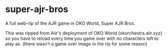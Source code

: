 # super-ajr-bros

A full web-rip of the AJR game in OKO World, Super AJR Bros.

This was ripped from Aiir's deployment of OKO World (okorchestra.aiir.xyz) so you have to reload every time you game over with no characters left to play as.
(there wasn't a game over image in the rip for some reason)
